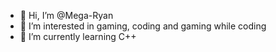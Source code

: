 - 👋 Hi, I’m @Mega-Ryan
- 👀 I’m interested in gaming, coding and gaming while coding
- 🌱 I’m currently learning C++

<!---
Mega-Ryan/Mega-Ryan is a ✨ special ✨ repository because its `README.md` (this file) appears on your GitHub profile.
You can click the Preview link to take a look at your changes.
--->
